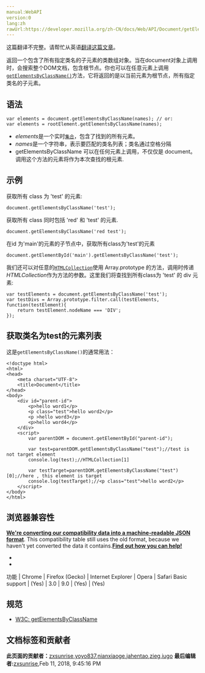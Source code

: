 ```yaml
---
manual:WebAPI
version:0
lang:zh
rawUrl:https://developer.mozilla.org/zh-CN/docs/Web/API/Document/getElementsByClassName
---
```




这篇翻译不完整。请帮忙从英语[翻译这篇文章](%26032 "")。






返回一个包含了所有指定类名的子元素的类数组对象。当在document对象上调用时，会搜索整个DOM文档，包含根节点。你也可以在任意元素上调用[`getElementsByClassName()`](%10223 "Element.getElementsByClassName() 方法返回一个即时更新的（live） HTMLCollection，包含了所有拥有指定 class 的子元素。当在 document 对象上调用此方法时，会检索整个文档，包括根元素。")方法，它将返回的是以当前元素为根节点，所有指定类名的子元素。


## 语法<a name="Syntax"></a>

```
var elements = document.getElementsByClassName(names); // or:
var elements = rootElement.getElementsByClassName(names);
```

* <var>elements</var>是一个实时[`集合`](%2740 "HTMLCollection 接口表示一个包含了元素（元素顺序为文档流中的顺序）的通用集合（generic collection），还提供了用来从该集合中选择元素的方法和属性。")，包含了找到的所有元素。
* <var>names</var>是一个字符串，表示要匹配的类名列表；类名通过空格分隔
* getElementsByClassName 可以在任何元素上调用，不仅仅是 document。 调用这个方法的元素将作为本次查找的根元素.

## 示例<a name="Examples"></a>


获取所有 class 为 &#39;test&#39; 的元素:


```
document.getElementsByClassName('test');
```


获取所有 class 同时包括 &#39;red&#39; 和 &#39;test&#39; 的元素.


```
document.getElementsByClassName('red test');
```


在id 为&#39;main&#39;的元素的子节点中，获取所有class为&#39;test&#39;的元素


```
document.getElementById('main').getElementsByClassName('test');
```


我们还可以对任意的[`HTMLCollection`](%2740 "HTMLCollection 接口表示一个包含了元素（元素顺序为文档流中的顺序）的通用集合（generic collection），还提供了用来从该集合中选择元素的方法和属性。")使用 Array.prototype 的方法，调用时传递<var>HTMLCollection</var>作为方法的参数。这里我们将查找到所有class为 &#39;test&#39; 的 div 元素:


```
var testElements = document.getElementsByClassName('test');
var testDivs = Array.prototype.filter.call(testElements, function(testElement){
    return testElement.nodeName === 'DIV';
});
```

## 获取类名为test的元素列表<a name="获取类名为test的元素列表"></a>


这是`getElementsByClassName()`的通常用法：


```
<!doctype html>
<html>
<head>
    <meta charset="UTF-8">
    <title>Document</title>
</head>
<body>
    <div id="parent-id">
        <p>hello word1</p>
        <p class="test">hello word2</p>
        <p >hello word3</p>
        <p>hello word4</p>
    </div>
    <script>
        var parentDOM = document.getElementById("parent-id");
        
        var test=parentDOM.getElementsByClassName("test");//test is not target element
        console.log(test);//HTMLCollection[1]

        var testTarget=parentDOM.getElementsByClassName("test")[0];//here , this element is target
        console.log(testTarget);//<p class="test">hello word2</p>
    </script>
</body>
</html>
```

## 浏览器兼容性<a name="浏览器兼容性"></a>


**[We&#39;re converting our compatibility data into a machine-readable JSON format](%3344 "")**. This compatibility table still uses the old format, because we haven&#39;t yet converted the data it contains.**[Find out how you can help!](%3392 "")**


* 
* 
功能 | Chrome | Firefox (Gecko) | Internet Explorer | Opera | Safari 
Basic support | (Yes) | 3.0 | 9.0 | (Yes) | (Yes) 




## 规范<a name="Specification"></a>

* [W3C: getElementsByClassName](%26033 "https://dvcs.w3.org/hg/domcore/raw-file/tip/Overview.html#dom-document-getelementsbyclassname")



## 文档标签和贡献者
**此页面的贡献者：**[zxsunrise](%3598 ""),[yoyo837](%26034 ""),[nianxiaoge](%26035 ""),[jahentao](%26036 ""),[zieg](%26037 ""),[iugo](%26038 "")
**最后编辑者:**[zxsunrise](%3598 ""),<time>Feb 11, 2018, 9:45:16 PM</time>


